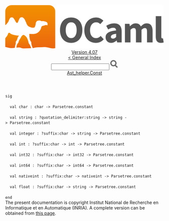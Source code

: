 <!-- ((! set title API !)) ((! set documentation !)) ((! set api !)) ((! set nobreadcrumb !)) -->
<div class="api"><header><nav class="toc brand"><a class="brand" href="https://ocaml.org/"><img src="colour-logo-gray.svg" class="svg" alt="OCaml"></a></nav><nav class="toc"><div class="toc_version"><a href="/docs" id="version-select">Version 4.07</a></div><a href="index.html">&lt; General Index</a><div class="api_search"><input type="text" name="apisearch" id="api_search" oninput="mySearch(false);" onkeypress="this.oninput();" onclick="this.oninput();" onpaste="this.oninput();">
<img src="search_icon.svg" alt="Search" class="svg" onclick="mySearch(false)"></div>
<div id="search_results"></div><div class="toc_title"><a href="Ast_helper.Const.html">Ast_helper.Const</a></div><ul></ul></nav></header>
<code class="code"><span class="keyword">sig</span><br>
&nbsp;&nbsp;<span class="keyword">val</span>&nbsp;char&nbsp;:&nbsp;char&nbsp;<span class="keywordsign">-&gt;</span>&nbsp;<span class="constructor">Parsetree</span>.constant<br>
&nbsp;&nbsp;<span class="keyword">val</span>&nbsp;string&nbsp;:&nbsp;?quotation_delimiter:string&nbsp;<span class="keywordsign">-&gt;</span>&nbsp;string&nbsp;<span class="keywordsign">-&gt;</span>&nbsp;<span class="constructor">Parsetree</span>.constant<br>
&nbsp;&nbsp;<span class="keyword">val</span>&nbsp;integer&nbsp;:&nbsp;?suffix:char&nbsp;<span class="keywordsign">-&gt;</span>&nbsp;string&nbsp;<span class="keywordsign">-&gt;</span>&nbsp;<span class="constructor">Parsetree</span>.constant<br>
&nbsp;&nbsp;<span class="keyword">val</span>&nbsp;int&nbsp;:&nbsp;?suffix:char&nbsp;<span class="keywordsign">-&gt;</span>&nbsp;int&nbsp;<span class="keywordsign">-&gt;</span>&nbsp;<span class="constructor">Parsetree</span>.constant<br>
&nbsp;&nbsp;<span class="keyword">val</span>&nbsp;int32&nbsp;:&nbsp;?suffix:char&nbsp;<span class="keywordsign">-&gt;</span>&nbsp;int32&nbsp;<span class="keywordsign">-&gt;</span>&nbsp;<span class="constructor">Parsetree</span>.constant<br>
&nbsp;&nbsp;<span class="keyword">val</span>&nbsp;int64&nbsp;:&nbsp;?suffix:char&nbsp;<span class="keywordsign">-&gt;</span>&nbsp;int64&nbsp;<span class="keywordsign">-&gt;</span>&nbsp;<span class="constructor">Parsetree</span>.constant<br>
&nbsp;&nbsp;<span class="keyword">val</span>&nbsp;nativeint&nbsp;:&nbsp;?suffix:char&nbsp;<span class="keywordsign">-&gt;</span>&nbsp;nativeint&nbsp;<span class="keywordsign">-&gt;</span>&nbsp;<span class="constructor">Parsetree</span>.constant<br>
&nbsp;&nbsp;<span class="keyword">val</span>&nbsp;float&nbsp;:&nbsp;?suffix:char&nbsp;<span class="keywordsign">-&gt;</span>&nbsp;string&nbsp;<span class="keywordsign">-&gt;</span>&nbsp;<span class="constructor">Parsetree</span>.constant<br>
<span class="keyword">end</span></code>
<div class="copyright">The present documentation is copyright Institut National de Recherche en Informatique et en Automatique (INRIA). A complete version can be obtained from <a href="http://caml.inria.fr/pub/docs/manual-ocaml/">this page</a>.</div></div>